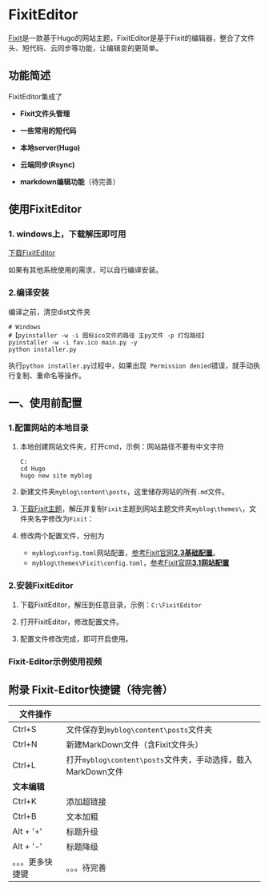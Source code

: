 # FixitEditor
[Fixit](https://fixit.lruihao.cn/zh-cn/)是一款基于Hugo的网站主题，FixitEditor是基于Fixit的编辑器，整合了文件头、短代码、云同步等功能，让编辑变的更简单。

## 功能简述

FixitEditor集成了

* **Fixit文件头管理**

* **一些常用的短代码**

* **本地server(Hugo)**

* **云端同步(Rsync)**

* **markdown编辑功能**（待完善）

  

## 使用FixitEditor

### 1. windows上，下载解压即可用

[下载FixitEditor](https://github.com/Maxwell-lx/FixitEditor/releases)

如果有其他系统使用的需求，可以自行编译安装。

### 2.编译安装

编译之前，清空dist文件夹

```
# Windows
#【pyinstaller -w -i 图标ico文件的路径 主py文件 -p 打包路径】
pyinstaller -w -i fav.ico main.py -y 
python installer.py
```

执行`python installer.py`过程中，如果出现` Permission denied`错误，就手动执行复制、重命名等操作。

## 一、使用前配置

### 1.配置网站的本地目录

1. 本地创建网站文件夹，打开cmd，示例：网站路径不要有中文字符

   ```
   C:
   cd Hugo
   hugo new site myblog
   ```

2. 新建文件夹`myblog\content\posts`，这里储存网站的所有`.md`文件。

3. [下载Fixit主题](https://github.com/hugo-fixit/FixIt/releases/)，解压并复制`Fixit`主题到网站主题文件夹`myblog\themes\`，文件夹名字修改为`Fixit`：

4. 修改两个配置文件，分别为

   * `myblog\config.toml`网站配置，[参考Fixit官网**2.3基础配置**](https://fixit.lruihao.cn/zh-cn/theme-documentation-basics/)。
   * `myblog\themes\Fixit\config.toml`，[参考Fixit官网**3.1网站配置**](https://fixit.lruihao.cn/zh-cn/theme-documentation-basics/)

### 2.安装FixitEditor

1. 下载FixitEditor，解压到任意目录，示例：`C:\FixitEditor`

2. 打开FixitEditor，修改配置文件。

3. 配置文件修改完成，即可开启使用。

### Fixit-Editor示例使用视频



## 附录 Fixit-Editor快捷键（待完善）

| 文件操作         |                                                              |
| ---------------- | ------------------------------------------------------------ |
| Ctrl+S           | 文件保存到`myblog\content\posts`文件夹                       |
| Ctrl+N           | 新建MarkDown文件（含Fixit文件头）                            |
| Ctrl+L           | 打开`myblog\content\posts`文件夹，手动选择，载入MarkDown文件 |
| **文本编辑**     |                                                              |
| Ctrl+K           | 添加超链接                                                   |
| Ctrl+B           | 文本加粗                                                     |
| Alt + '+'        | 标题升级                                                     |
| Alt + '-'        | 标题降级                                                     |
| 。。。更多快捷键 | 。。。待完善                                                 |
